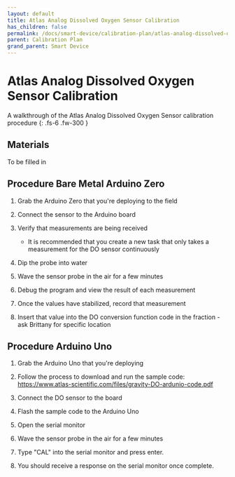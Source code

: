 ```yaml
---
layout: default
title: Atlas Analog Dissolved Oxygen Sensor Calibration
has_children: false
permalink: /docs/smart-device/calibration-plan/atlas-analog-dissolved-oxygen-sensor-calibration
parent: Calibration Plan
grand_parent: Smart Device
---
```


# Atlas Analog Dissolved Oxygen Sensor Calibration

A walkthrough of the Atlas Analog Dissolved Oxygen Sensor calibration procedure
{: .fs-6 .fw-300 }

## Materials

To be filled in

## Procedure Bare Metal Arduino Zero

1. Grab the Arduino Zero that you're deploying to the field

2. Connect the sensor to the Arduino board

3. Verify that measurements are being received

    - It is recommended that you create a new task that only takes a measurement for the DO sensor continuously

4. Dip the probe into water

5. Wave the sensor probe in the air for a few minutes

6. Debug the program and view the result of each measurement

7. Once the values have stabilized, record that measurement

8. Insert that value into the DO conversion function code in the fraction - ask Brittany for specific location

## Procedure Arduino Uno

1. Grab the Arduino Uno that you're deploying

2. Follow the process to download and run the sample code: https://www.atlas-scientific.com/files/gravity-DO-ardunio-code.pdf

3. Connect the DO sensor to the board

4. Flash the sample code to the Arduino Uno

5. Open the serial monitor

6. Wave the sensor probe in the air for a few minutes

7. Type "CAL" into the serial monitor and press enter.

8. You should receive a response on the serial monitor once complete.
